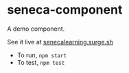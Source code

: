 # seneca-component
A demo component.

See it live at [senecalearning.surge.sh](http://senecalearning.surge.sh)

* To run, `npm start`
* To test, `npm test`
